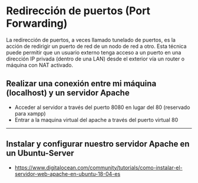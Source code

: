 # Redirección de puertos (Port Forwarding)

La redirección de puertos, a veces llamado tunelado de puertos, es la acción de redirigir un puerto de red de un nodo de red a otro. Esta técnica puede permitir que un usuario externo tenga acceso a un puerto en una dirección IP privada (dentro de una LAN) desde el exterior vía un router o máquina con NAT activado.


## Realizar una conexión entre mi máquina (localhost) y un servidor Apache
- Acceder al servidor a través del puerto 8080 en lugar del 80 (reservado para xampp)
- Entrar a la maquina virtual del apache a través del puerto virtual 80
------------------------------

## Instalar y configurar nuestro servidor Apache en un Ubuntu-Server
* https://www.digitalocean.com/community/tutorials/como-instalar-el-servidor-web-apache-en-ubuntu-18-04-es
